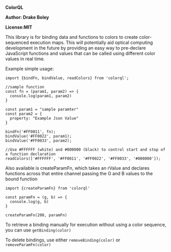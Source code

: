 **ColorQL**

**Author: Drake Boley**

**License:MIT**

This library is for binding data and functions to colors to create color-sequenced execution maps. This will potentially aid optical computing development in the future by providing an easy way to pre-declare JavaScript functions and values that can be called using different color values in real time.

Example simple usage:

```
import {bindFn, bindValue, readColors} from 'colorql';

//sample function
const fn = (param1, param2) => {
  console.log(param1, param2)
}

const param1 = "sample paramter"
const param2 = {
  property: "Example Json Value"
}

bindFn('#FF0011', fn);
bindValue('#FF0022', param1);
bindValue('#FF0033', param2);

//Use #FFFFFF (white) and #000000 (black) to control start and stop of a function declaration
readColors(['#FFFFFF', '#FF0011', '#FF0022', '#FF0033', '#000000']);

```

Also available is createParamFn, which takes an rValue and declares functions across that entire channel passing the G and B values to the bound function

```
import {createParamFn} from 'colorql'

const paramFn = (g, b) => {
  console.log(g, b)
}

createParamFn(200, paramFn)

```

To retrieve a binding manually for execution without using a color sequence, you can use `getBinding(color)`

To delete bindings, use either `removeBinding(color)` or `removeParamFn(color)`
